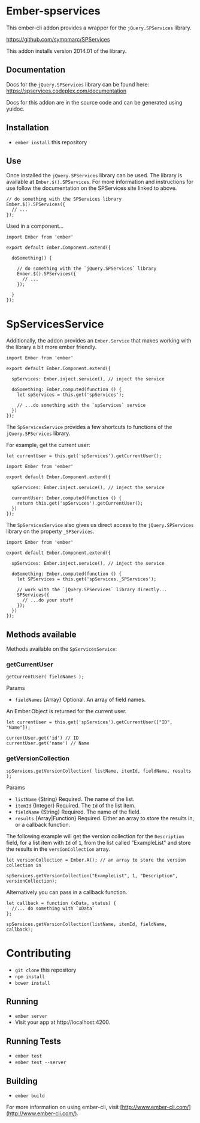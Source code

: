 # Ember-spservices

This ember-cli addon provides a wrapper for the `jQuery.SPServices` library.

https://github.com/sympmarc/SPServices

This addon installs version 2014.01 of the library.

## Documentation

Docs for the `jQuery.SPServices` library can be found here: https://spservices.codeplex.com/documentation

Docs for this addon are in the source code and can be generated using yuidoc.

## Installation

* `ember install` this repository

## Use

Once installed the `jQuery.SPServices` library can be used.  The library is
available at `Ember.$().SPServices`.  For more information and instructions for
use follow the documentation on the SPServices site linked to above.

```
// do something with the SPServices library
Ember.$().SPServices({
  // ...
});
```

Used in a component...

```
import Ember from 'ember'

export default Ember.Component.extend({

  doSomething() {

    // do something with the `jQuery.SPServices` library
    Ember.$().SPServices({
      // ...
    });

  }
});
```

# SpServicesService

Additionally, the addon provides an `Ember.Service` that makes working with
the library a bit more ember friendly.

```
import Ember from 'ember'

export default Ember.Component.extend({

  spServices: Ember.inject.service(), // inject the service

  doSomething: Ember.computed(function () {
    let spServices = this.get('spServices');

    // ...do something with the `spServices` service
  })
});
```

The `SpServicesService` provides a few shortcuts to functions of the `jQuery.SPServices`
library.

For example, get the current user:

```
let currentUser = this.get('spServices').getCurrentUser();
```

```
import Ember from 'ember'

export default Ember.Component.extend({

  spServices: Ember.inject.service(), // inject the service

  currentUser: Ember.computed(function () {
    return this.get('spServices').getCurrentUser();
  })
});
```

The `SpServicesService` also gives us direct access to the `jQuery.SPServices`
library on the property `_SPServices`.

```
import Ember from 'ember'

export default Ember.Component.extend({

  spServices: Ember.inject.service(), // inject the service

  doSomething: Ember.computed(function () {
    let SPServices = this.get('spServices._SPServices');

    // work with the `jQuery.SPServices` library directly...
    SPServices({
      // ...do your stuff
    });
  })
});
```

## Methods available

Methods available on the `SpServicesService`:

### getCurrentUser

```
getCurrentUser( fieldNames );
```

Params

* `fieldNames` {Array}  Optional.  An array of field names.

An Ember.Object is returned for the current user.

```
let currentUser = this.get('spServices').getCurrentUser(["ID", "Name"]);

currentUser.get('id') // ID
currentUser.get('name') // Name
```

### getVersionCollection

```
spServices.getVersionCollection( listName, itemId, fieldName, results );
```

Params

* `listName` {String}  Required.  The name of the list.
* `itemId` {Integer}  Required.  The `Id` of the list item.
* `fieldName` {String}  Required.  The name of the field.
* `results` {Array|Function} Required.  Either an array to store the results in, or a callback function.

The following example will get the version collection for the `Description` field,
for a list item with `Id` of `1`, from the list called "ExampleList" and store
the results in the `versionCollection` array.

```
let versionCollection = Ember.A(); // an array to store the version collection in

spServices.getVersionCollection("ExampleList", 1, "Description", versionCollection);
```

Alternatively you can pass in a callback function.

```
let callback = function (xData, status) {
  //... do something with `xData`
};

spServices.getVersionCollection(listName, itemId, fieldName, callback);
```

# Contributing

* `git clone` this repository
* `npm install`
* `bower install`

## Running

* `ember server`
* Visit your app at http://localhost:4200.

## Running Tests

* `ember test`
* `ember test --server`

## Building

* `ember build`

For more information on using ember-cli, visit [http://www.ember-cli.com/](http://www.ember-cli.com/).
